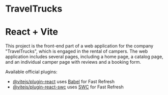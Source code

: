 # TravelTrucks

# React + Vite

This project is the front-end part of a web application for the company "TravelTrucks", which is engaged in the rental of campers. The web application includes several pages, including a home page, a catalog page, and an individual camper page with reviews and a booking form.

Available official plugins:

- [@vitejs/plugin-react](https://github.com/vitejs/vite-plugin-react/blob/main/packages/plugin-react/README.md) uses [Babel](https://babeljs.io/) for Fast Refresh
- [@vitejs/plugin-react-swc](https://github.com/vitejs/vite-plugin-react-swc) uses [SWC](https://swc.rs/) for Fast Refresh
